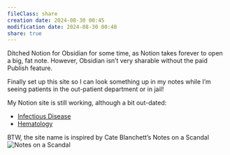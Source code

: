 ```yaml
---
fileClass: share
creation date: 2024-08-30 00:45
modification date: 2024-08-30 00:48
share: true
---
```

Ditched Notion for Obsidian for some time, as Notion takes forever to open a big, fat note. However, Obsidian isn’t very sharable without the paid Publish feature.  
  
Finally set up this site so I can look something up in my notes while I’m seeing patients in the out-patient department or in jail!  
  
My Notion site is still working, although a bit out-dated:  
- [Infectious Disease](https://didiowen.notion.site/336e4bf161d347f1a4ef74a78c55aade?v=1c01c8b26b084d9d92605f5ded2f27ce&pvs=74)  
- [Hematology](https://didiowen.notion.site/Hematology-b1a003097226464d9b6e861560fe7dc7?pvs=74)  
  
BTW, the site name is inspired by Cate Blanchett’s Notes on a Scandal  
![Notes on a Scandal](https://resizing.flixster.com/-XZAfHZM39UwaGJIFWKAE8fS0ak=/v3/t/assets/p161993_p_v8_ah.jpg)